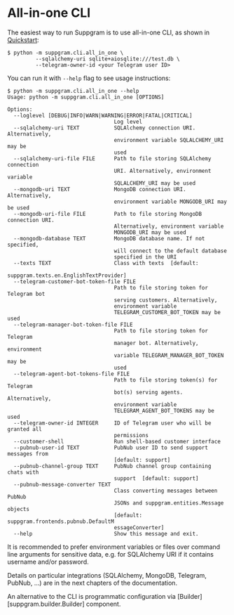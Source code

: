 # All-in-one CLI

The easiest way to run Suppgram is to use all-in-one CLI, as shown in [Quickstart](quickstart.md):
```shell
$ python -m suppgram.cli.all_in_one \
         --sqlalchemy-uri sqlite+aiosqlite:///test.db \
         --telegram-owner-id <your Telegram user ID>
```
You can run it with `--help` flag to see usage instructions:
```shell
$ python -m suppgram.cli.all_in_one --help
Usage: python -m suppgram.cli.all_in_one [OPTIONS]

Options:
  --loglevel [DEBUG|INFO|WARN|WARNING|ERROR|FATAL|CRITICAL]
                                  Log level
  --sqlalchemy-uri TEXT           SQLAlchemy connection URI. Alternatively,
                                  environment variable SQLALCHEMY_URI may be
                                  used
  --sqlalchemy-uri-file FILE      Path to file storing SQLAlchemy connection
                                  URI. Alternatively, environment variable
                                  SQLALCHEMY_URI may be used
  --mongodb-uri TEXT              MongoDB connection URI. Alternatively,
                                  environment variable MONGODB_URI may be used
  --mongodb-uri-file FILE         Path to file storing MongoDB connection URI.
                                  Alternatively, environment variable
                                  MONGODB_URI may be used
  --mongodb-database TEXT         MongoDB database name. If not specified,
                                  will connect to the default database
                                  specified in the URI
  --texts TEXT                    Class with texts  [default:
                                  suppgram.texts.en.EnglishTextProvider]
  --telegram-customer-bot-token-file FILE
                                  Path to file storing token for Telegram bot
                                  serving customers. Alternatively,
                                  environment variable
                                  TELEGRAM_CUSTOMER_BOT_TOKEN may be used
  --telegram-manager-bot-token-file FILE
                                  Path to file storing token for Telegram
                                  manager bot. Alternatively, environment
                                  variable TELEGRAM_MANAGER_BOT_TOKEN may be
                                  used
  --telegram-agent-bot-tokens-file FILE
                                  Path to file storing token(s) for Telegram
                                  bot(s) serving agents. Alternatively,
                                  environment variable
                                  TELEGRAM_AGENT_BOT_TOKENS may be used
  --telegram-owner-id INTEGER     ID of Telegram user who will be granted all
                                  permissions
  --customer-shell                Run shell-based customer interface
  --pubnub-user-id TEXT           PubNub user ID to send support messages from
                                  [default: support]
  --pubnub-channel-group TEXT     PubNub channel group containing chats with
                                  support  [default: support]
  --pubnub-message-converter TEXT
                                  Class converting messages between PubNub
                                  JSONs and suppgram.entities.Message objects
                                  [default: suppgram.frontends.pubnub.DefaultM
                                  essageConverter]
  --help                          Show this message and exit.
```
It is recommended to prefer environment variables or files over command line arguments
for sensitive data, e.g. for SQLAlchemy URI if it contains username and/or password.

Details on particular integrations (SQLAlchemy, MongoDB, Telegram, PubNub, ...) are
in the next chapters of the documentation.

An alternative to the CLI is programmatic configuration via [Builder][suppgram.builder.Builder] component.
